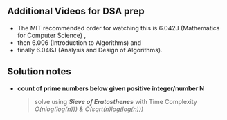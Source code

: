 ## Additional Videos for DSA prep
- The MIT recommended order for watching this is 6.042J (Mathematics for Computer Science) , 
- then 6.006 (Introduction to Algorithms) and 
- finally 6.046J (Analysis and Design of Algorithms).
## Solution notes

- **count of prime numbers below given positive integer/number N**
    > solve using ___Sieve of Eratosthenes___
        with Time Complexity _O(nlog(log(n))) & O(sqrt(n)log(log(n)))_
